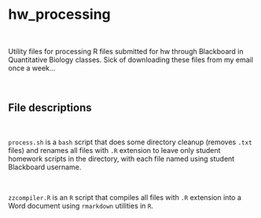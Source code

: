# hw_processing

<br>
 
Utility files for processing R files submitted for hw through Blackboard in Quantitative Biology classes. Sick of downloading these files from my email once a week...

<br>
 
## File descriptions

<br>
 
`process.sh` is a `bash` script that does some directory cleanup (removes `.txt` files) and renames all files with `.R` extension to leave only student homework scripts in the directory, with each file named using student Blackboard username.

<br>
 
`zzcompiler.R` is an `R` script that compiles all files with `.R` extension into a Word document using `rmarkdown` utilities in `R`.
